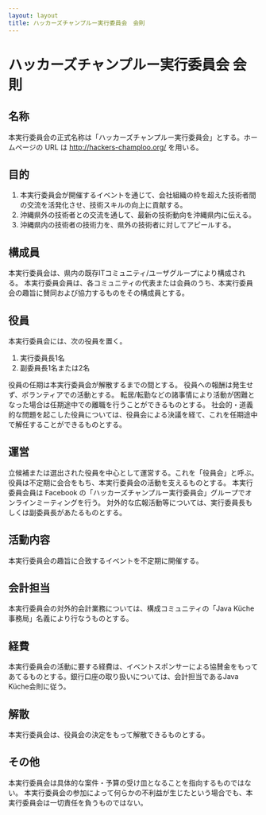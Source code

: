 ```yaml
---
layout: layout
title: ハッカーズチャンプルー実行委員会　会則
---
```


# ハッカーズチャンプルー実行委員会 会則


## 名称


本実行委員会の正式名称は「ハッカーズチャンプルー実行委員会」とする。ホームページの URL は http://hackers-champloo.org/ を用いる。

## 目的

1. 本実行委員会が開催するイベントを通じて、会社組織の枠を超えた技術者間の交流を活発化させ、技術スキルの向上に貢献する。
1. 沖縄県外の技術者との交流を通して、最新の技術動向を沖縄県内に伝える。
1. 沖縄県内の技術者の技術力を、県外の技術者に対してアピールする。

## 構成員

本実行委員会は、県内の既存ITコミュニティ/ユーザグループにより構成される。
本実行委員会員は、各コミュニティの代表または会員のうち、本実行委員会の趣旨に賛同および協力するものをその構成員とする。


## 役員

本実行委員会には、次の役員を置く。

1. 実行委員長1名
1. 副委員長1名または2名

役員の任期は本実行委員会が解散するまでの間とする。
役員への報酬は発生せず、ボランティアでの活動とする。
転居/転勤などの諸事情により活動が困難となった場合は任期途中での離職を行うことができるものとする。
社会的・道義的な問題を起こした役員については、役員会による決議を経て、これを任期途中で解任することができるものとする。


## 運営

立候補または選出された役員を中心として運営する。これを「役員会」と呼ぶ。
役員は不定期に会合をもち、本実行委員会の活動を支えるものとする。
本実行委員会員は Facebook の「ハッカーズチャンプルー実行委員会」グループでオンラインミーティングを行う。
対外的な広報活動等については、実行委員長もしくは副委員長があたるものとする。


## 活動内容

本実行委員会の趣旨に合致するイベントを不定期に開催する。


## 会計担当

本実行委員会の対外的会計業務については、構成コミュニティの「Java Küche 事務局」名義により行なうものとする。


## 経費

本実行委員会の活動に要する経費は、イベントスポンサーによる協賛金をもってあてるものとする。銀行口座の取り扱いについては、会計担当であるJava Küche会則に従う。

## 解散

本実行委員会は、役員会の決定をもって解散できるものとする。

## その他

本実行委員会は具体的な案件・予算の受け皿となることを指向するものではない。
本実行委員会の参加によって何らかの不利益が生じたという場合でも、本実行委員会は一切責任を負うものではない。
